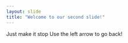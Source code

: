 ```yaml
---
layout: slide
title: "Welcome to our second slide!"
---
```

Just make it stop
Use the left arrow to go back!
